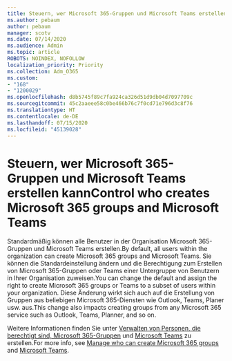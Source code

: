```yaml
---
title: Steuern, wer Microsoft 365-Gruppen und Microsoft Teams erstellen kann
ms.author: pebaum
author: pebaum
manager: scotv
ms.date: 07/14/2020
ms.audience: Admin
ms.topic: article
ROBOTS: NOINDEX, NOFOLLOW
localization_priority: Priority
ms.collection: Adm_O365
ms.custom:
- "168"
- "1200029"
ms.openlocfilehash: d8b5745f89c7fa924ca326d51d9db04d7097709c
ms.sourcegitcommit: 45c2aaeee58c0be466b76c7f0cd71e796d3c8f76
ms.translationtype: HT
ms.contentlocale: de-DE
ms.lasthandoff: 07/15/2020
ms.locfileid: "45139028"
---
```

# <a name="control-who-creates-microsoft-365-groups-and-microsoft-teams"></a><span data-ttu-id="5edc8-102">Steuern, wer Microsoft 365-Gruppen und Microsoft Teams erstellen kann</span><span class="sxs-lookup"><span data-stu-id="5edc8-102">Control who creates Microsoft 365 groups and Microsoft Teams</span></span>

<span data-ttu-id="5edc8-103">Standardmäßig können alle Benutzer in der Organisation Microsoft 365-Gruppen und Microsoft Teams erstellen.</span><span class="sxs-lookup"><span data-stu-id="5edc8-103">By default, all users within the organization can create Microsoft 365 groups and Microsoft Teams.</span></span> <span data-ttu-id="5edc8-104">Sie können die Standardeinstellung ändern und die Berechtigung zum Erstellen von Microsoft 365-Gruppen oder Teams einer Untergruppe von Benutzern in Ihrer Organisation zuweisen.</span><span class="sxs-lookup"><span data-stu-id="5edc8-104">You can change the default and assign the right to create Microsoft 365 groups or Teams to a subset of users within your organization.</span></span> <span data-ttu-id="5edc8-105">Diese Änderung wirkt sich auch auf die Erstellung von Gruppen aus beliebigen Microsoft 365-Diensten wie Outlook, Teams, Planer usw. aus.</span><span class="sxs-lookup"><span data-stu-id="5edc8-105">This change also impacts creating groups from any Microsoft 365 service such as Outlook, Teams, Planner, and so on.</span></span>

<span data-ttu-id="5edc8-106">Weitere Informationen finden Sie unter [Verwalten von Personen, die berechtigt sind, Microsoft 365-Gruppen](https://support.office.com/article/Manage-who-can-create-Office-365-Groups-4c46c8cb-17d0-44b5-9776-005fced8e618) und [Microsoft Teams](https://aka.ms/rtsf) zu erstellen.</span><span class="sxs-lookup"><span data-stu-id="5edc8-106">For more info, see [Manage who can create Microsoft 365 groups](https://support.office.com/article/Manage-who-can-create-Office-365-Groups-4c46c8cb-17d0-44b5-9776-005fced8e618) and [Microsoft Teams](https://aka.ms/rtsf).</span></span>